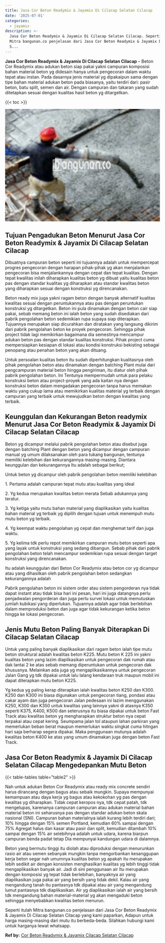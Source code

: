 ```yaml
---
title: Jasa Cor Beton Readymix & Jayamix Di Cilacap Selatan Cilacap
date: '2025-07-01'
categories:
  - jayamix
description: >-
  Jasa Cor Beton Readymix & Jayamix Di Cilacap Selatan Cilacap. Seperti itulah
  Mitra bangunan.co penjelasan dari Jasa Cor Beton Readymix & Jayamix Di Cilacap
  S...
---
```


**Jasa Cor Beton Readymix & Jayamix Di Cilacap Selatan Cilacap** – Beton Cor Readymix atau adukan beton siap pakai yakni campuran komposisi bahan material beton yg didesain hanya untuk pengecoran dalam waktu tepat atau instan. Pada dasarnya jenis material yg dipakaipun sama dengan tipe bahan material adukan beton pada biasanya, yaitu terdiri dari: pasir beton, batu split, semen dan air. Dengan campuran dan takaran yang sudah ditetapkan sesuai dengan kualitas hasil beton yg ditargetkan.

{{< toc >}}

![Jasa Cor Beton Readymix & Jayamix Di Cilacap Selatan Cilacap](/images/jasa-cor-readymix-49.png)

## Tujuan Pengadukan Beton Menurut Jasa Cor Beton Readymix & Jayamix Di Cilacap Selatan Cilacap

Dibuatnya campuran beton seperti ini tujuannya adalah untuk mempercepat progres pengecoran dengan harapan pihak-pihak yg akan menjalankan pengecoran bisa menjalankannya dengan cepat dan tepat kualitas. Dengan tepat kwalitas inilah diharapkan kualitas beton yg dibuat yaitu kualitas beton pas dengan standar kualitas yg diharapkan atau standar kwalitas beton yang diharapkan sesuai dengan konstruksi yg direncanakan.

Beton ready mix juga yakni ragam beton dengan banyak alternatif kualitas kwalitas sesuai dengan peruntukannya atau pas dengan peruntukan konstruksi yg ditargetkan. Beton ini pula dinamakan dengan beton cair siap pakai, sebab memang beton ini ialah beton yang sudah disediakan dari pabrik pengolahan beton sedemikian rupa supaya siap diterapkan. Tujuannya merupakan siap dicurahkan dan diratakan yang langsung dikirim dari pabrik pengolahan beton ke proyek pengecoran. Sehingga pihak project tidak lagi memikirkan bagaimana dia semestinya mencampur adukan beton pas dengan standar kualitas konstruksi. Pihak project cuma mempersiapkan kesiapan di lokasi atau kondisi konstruksi bekisting sebagai penopang atau penahan beton yang akan dituang.

Untuk persoalan kualitas beton itu sudah diperhitungkan kualitasnya oleh pihak pengolahan beton atau dinamakan dengan batching Plant mulai dari pengcampuran material beton hingga pengiriman, itu diatur oleh pihak pabrik pengolahan beton. Ini Tentunya mempermudah untuk para pelaku konstruksi beton atau project-proyek yang ada kaitan nya dengan konstruksi beton dalam mengadakan pengecoran tanpa harus memakan waktu yang cukup lama atau memikirkan kualitas material yg terbaik dengan campuran yang terbaik untuk mewujudkan beton dengan kwalitas yang terbaik.

## Keunggulan dan Kekurangan Beton readymix Menurut Jasa Cor Beton Readymix & Jayamix Di Cilacap Selatan Cilacap

Beton yg dicampur melalui pabrik pengolahan beton atau disebut juga dengan batching Plant dengan beton yang dicampur dengan campuran manual yg umum dilaksanakan oleh para tukang bangunan, tentunya memiliki kelebihan dan kekurangannya masing-masing. Diantara keunggulan dan kekurangannya Itu adalah sebagai berikut;

Untuk beton yg dicampur oleh pabrik pengolahan beton memiliki kelebihan

1\. Pertama adalah campuran tepat mutu atau kualitas yang ideal

2\. Yg kedua merupakan kwalitas beton merata Sebab adukannya yang teratur.

3\. Yg ketiga yaitu mutu bahan material yang diaplikasikan yaitu kualitas bahan material yg terbaik yg dipilih dengan tujuan untuk menempuh mutu mutu beton yg terbaik.

4\. Yg keempat waktu pengolahan yg cepat dan menghemat tarif dan juga waktu.

5\. Yg kelima tdk perlu repot memikirkan campuran mutu beton seperti apa yang layak untuk konstruksi yang sedang dibangun. Sebab pihak dari pabrik pengolahan beton telah mencampur sedemikian rupa sesuai dengan target konstruksi yang direncanakan.

Itu adalah keunggulan dari Beton Cor Readymix atau beton cor yg dicampur atau yang dihasilkan oleh pabrik pengolahan beton sedangkan kekurangannya adalah

Pabrik pengolahan beton ini sistem order atau sistem pengorderan nya tidak dapat instant atau tidak bisa hari ini pesan, hari ini juga datangnya perlu penjadwalan pengorderan dan juga perlu survei lokasi untuk memutuskan jumlah kubikasi yang diperlukan. Tujuannya adalah agar tidak berlebihan dalam memproduksi beton dan juga agar tidak kekurangan ketika beton hingga ke lokasi pengecoran.

## Jenis Mutu Beton Paling Banyak Diterapkan Di Cilacap Selatan Cilacap

Untuk yang paling banyak diaplikasikan dari ragam beton ialah tipe mutu beton struktural adalah kwalitas beton K225. Mutu beton K 225 ini yakni kualitas beton yang lazim diaplikasikan untuk pengecoran dak rumah atau dak lantai 2 ke atas sebab memang diperuntukan untuk pengecoran dak khususnya. Melainkan ada juga yg mengaplikasikannya untuk pengecoran Jalan Gang yg tdk dipakai untuk lalu lalang kendaraan truk maupun mobil ini dapat diterapkan mutu beton K225.

Yg kedua yg paling kerap diterapkan ialah kwalitas beton K250 dan K300. K250 dan K300 ini biasa digunakan untuk pengecoran tiang, pondasi atau cakar ayam dan juga pengecoran Jalan pedesaan ini lazim menggunakan K250, K300 dan K350 untuk kwalitas yang lainnya yakni di atasnya K350 seperti K375, K400, K500 dan seterusnya itu biasa dipakai untuk beton Fast Track atau kwalitas beton yg mengharapkan struktur beton nya cepat terpakai atau cepat kering. Seumpama jalan tol ataupun lahan parkiran yang memerlukan beban berat maupun memerlukan waktu singkat cuma hitngan hari saja berharap segera dipakai. Maka penggunaan mutunya adalah kwalitas beton K400 ke atas yang umum dinamakan juga dengan beton Fast Track.

## Jasa Cor Beton Readymix & Jayamix Di Cilacap Selatan Cilacap Mengedepankan Mutu Beton

{{< table-tables table="table2" >}}

Nah untuk adukan Beton Cor Readymix atau ready mix concrete sendiri harus dirancang dengan bagus atau sebaik mungkin. Supaya mempunyai kemampuan atau daya kerja yg bagus atau kekokohan yg pas dengan kwalitas yg diharapkan. Tidak cepat keropos nya, tdk cepat patah, tdk mengelupas, karenanya campuran campuran atau adukan material bahan material beton ini seharusnya pas dengan standar adukan beton skala nasional (SNI). Campuran bahan materialnya ialah kurang lebih terdiri dari; 10% hingga dengan 15% semen Portland, kemudian 60% sampai dengan 75% Agregat halus dan kasar atau pasir dan split, kemudian ditambah 10% sampai dengan 15% air selebihnya adalah untuk udara, karena biarpun campuran benda padat tetap Dia mempunyai kandungan udara di dalamnya.

Beton yang bermutu tinggi itu diolah atau diproduksi dengan menurunkan rasio air atau semen sebanyak mungkin tanpa mengorbankan kesanggupan kerja beton segar nah umumnya kualitas beton yg apakah itu merupakan lebih sedikit air dengan konsisten menghasilkan kualitas yg lebih tinggi tidak mengaplikasikan banyak air. Jadi di sini penggunaan air Itu merupakan dengan komposisi yg tepat tidak berlebihan, banyaknya air yang diaplikasikan juga pakai air yang bersih yang tidak dekil. Kalau air yang mengandung tanah itu pantasnya tdk dipakai atau air yang mengandung lumut pantasnya tdk diaplikasikan. Air yg diaplikasikan ialah air yang bersih tdk mengandung bahan material-material yg akan mengaduki beton sehingga menyebabkan kwalitas beton menurun.

Seperti itulah Mitra bangunan.co penjelasan dari Jasa Cor Beton Readymix & Jayamix Di Cilacap Selatan Cilacap yang kami paparkan, Adapun untuk harga masing-masing dari mutu itu berbeda-beda. Silahkan hubungi kami untuk harganya lewat whatsapp.

**Ref by:** [Cor Beton Readymix & Jayamix Cilacap Selatan Cilacap](https://id.wikipedia.org/wiki/Cor)
